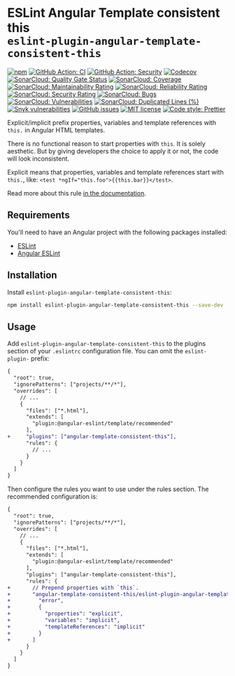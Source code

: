 # ESLint Angular Template consistent this <br>`eslint-plugin-angular-template-consistent-this`

[![npm](https://img.shields.io/npm/v/eslint-plugin-angular-template-consistent-this)](https://www.npmjs.com/package/eslint-plugin-angular-template-consistent-this)
[![GitHub Action: CI](https://img.shields.io/github/workflow/status/jerone/eslint-plugin-angular-template-consistent-this/CI?label=CI&logo=github)](https://github.com/jerone/eslint-plugin-angular-template-consistent-this/actions/workflows/ci.yml)
[![GitHub Action: Security](https://img.shields.io/github/workflow/status/jerone/eslint-plugin-angular-template-consistent-this/Security?label=Security&logo=github)](https://github.com/jerone/eslint-plugin-angular-template-consistent-this/actions/workflows/security.yml)
[![Codecov](https://codecov.io/gh/jerone/eslint-plugin-angular-template-consistent-this/branch/master/graph/badge.svg?token=BTJRO49LZT)](https://codecov.io/gh/jerone/eslint-plugin-angular-template-consistent-this)
[![SonarCloud: Quality Gate Status](https://sonarcloud.io/api/project_badges/measure?project=jerone_eslint-plugin-angular-template-consistent-this&metric=alert_status)](https://sonarcloud.io/summary/new_code?id=jerone_eslint-plugin-angular-template-consistent-this)
[![SonarCloud: Coverage](https://sonarcloud.io/api/project_badges/measure?project=jerone_eslint-plugin-angular-template-consistent-this&metric=coverage)](https://sonarcloud.io/summary/new_code?id=jerone_eslint-plugin-angular-template-consistent-this)
[![SonarCloud: Maintainability Rating](https://sonarcloud.io/api/project_badges/measure?project=jerone_eslint-plugin-angular-template-consistent-this&metric=sqale_rating)](https://sonarcloud.io/summary/new_code?id=jerone_eslint-plugin-angular-template-consistent-this)
[![SonarCloud: Reliability Rating](https://sonarcloud.io/api/project_badges/measure?project=jerone_eslint-plugin-angular-template-consistent-this&metric=reliability_rating)](https://sonarcloud.io/summary/new_code?id=jerone_eslint-plugin-angular-template-consistent-this)
[![SonarCloud: Security Rating](https://sonarcloud.io/api/project_badges/measure?project=jerone_eslint-plugin-angular-template-consistent-this&metric=security_rating)](https://sonarcloud.io/summary/new_code?id=jerone_eslint-plugin-angular-template-consistent-this)
[![SonarCloud: Bugs](https://sonarcloud.io/api/project_badges/measure?project=jerone_eslint-plugin-angular-template-consistent-this&metric=bugs)](https://sonarcloud.io/summary/new_code?id=jerone_eslint-plugin-angular-template-consistent-this)
[![SonarCloud: Vulnerabilities](https://sonarcloud.io/api/project_badges/measure?project=jerone_eslint-plugin-angular-template-consistent-this&metric=vulnerabilities)](https://sonarcloud.io/summary/new_code?id=jerone_eslint-plugin-angular-template-consistent-this)
[![SonarCloud: Duplicated Lines (%)](https://sonarcloud.io/api/project_badges/measure?project=jerone_eslint-plugin-angular-template-consistent-this&metric=duplicated_lines_density)](https://sonarcloud.io/summary/new_code?id=jerone_eslint-plugin-angular-template-consistent-this)
[![Snyk vulnerabilities](https://img.shields.io/snyk/vulnerabilities/github/jerone/eslint-plugin-angular-template-consistent-this?logo=snyk)](https://snyk.io/test/github/jerone/eslint-plugin-angular-template-consistent-this)
[![GitHub issues](https://img.shields.io/github/issues/jerone/eslint-plugin-angular-template-consistent-this?logo=github)](https://github.com/jerone/eslint-plugin-angular-template-consistent-this)
[![MIT license](https://img.shields.io/github/license/jerone/eslint-plugin-angular-template-consistent-this)](https://opensource.org/licenses/MIT)
[![Code style: Prettier](https://img.shields.io/badge/code_style-prettier-ff69b4.svg?style=flat&logo=prettier)](https://github.com/prettier/prettier)

Explicit/implicit prefix properties, variables and template references with `this.` in Angular HTML templates.

There is no functional reason to start properties with `this`. It is solely aesthetic. But by giving developers the choice to apply it or not, the code will look inconsistent.

Explicit means that properties, variables and template references start with `this.`, like: `<test *ngIf="this.foo">{{this.bar}}</test>`.

Read more about this rule [in the documentation](https://github.com/jerone/eslint-plugin-angular-template-consistent-this/blob/master/docs/rules/eslint-plugin-angular-template-consistent-this.md).

## Requirements

You'll need to have an Angular project with the following packages installed:

- [ESLint](https://eslint.org/)
- [Angular ESLint](https://github.com/angular-eslint/angular-eslint)

## Installation

Install `eslint-plugin-angular-template-consistent-this`:

```sh
npm install eslint-plugin-angular-template-consistent-this --save-dev
```

## Usage

Add `eslint-plugin-angular-template-consistent-this` to the plugins section of your `.eslintrc` configuration file. You can omit the `eslint-plugin-` prefix:

```diff
{
  "root": true,
  "ignorePatterns": ["projects/**/*"],
  "overrides": [
    // ...
    {
      "files": ["*.html"],
      "extends": [
        "plugin:@angular-eslint/template/recommended"
      ],
+     "plugins": ["angular-template-consistent-this"],
      "rules": {
        // ...
      }
    }
  ]
}
```

Then configure the rules you want to use under the rules section. The recommended configuration is:

```diff
{
  "root": true,
  "ignorePatterns": ["projects/**/*"],
  "overrides": [
    // ...
    {
      "files": ["*.html"],
      "extends": [
        "plugin:@angular-eslint/template/recommended"
      ],
      "plugins": ["angular-template-consistent-this"],
      "rules": {
+       // Prepend properties with `this`.
+       "angular-template-consistent-this/eslint-plugin-angular-template-consistent-this": [
+         "error",
+         {
+           "properties": "explicit",
+           "variables": "implicit",
+           "templateReferences": "implicit"
+         }
+       ]
      }
    }
  ]
}
```
